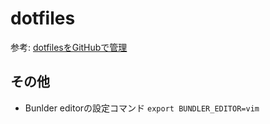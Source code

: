 # dotfiles
参考: [dotfilesをGitHubで管理](https://qiita.com/okamos/items/7f5461814e8ed8916870)

## その他
- Bunlder editorの設定コマンド
`export BUNDLER_EDITOR=vim`
